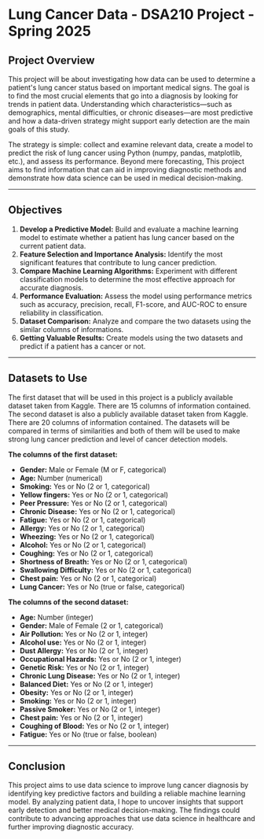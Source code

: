 # Lung Cancer Data - DSA210 Project - Spring 2025

## Project Overview
This project will be about investigating how data can be used to determine a patient's lung cancer status based on important medical signs. The goal is to find the most crucial elements that go into a diagnosis by looking for trends in patient data. Understanding which characteristics—such as demographics, mental difficulties, or chronic diseases—are most predictive and how a data-driven strategy might support early detection are the main goals of this study.

The strategy is simple: collect and examine relevant data, create a model to predict the risk of lung cancer using Python (numpy, pandas, matplotlib, etc.), and assess its performance. Beyond mere forecasting, This project aims to find information that can aid in improving diagnostic methods and demonstrate how data science can be used in medical decision-making. 

---

## Objectives
1. **Develop a Predictive Model:** Build and evaluate a machine learning model to estimate whether a patient has lung cancer based on the current patient data.
2. **Feature Selection and Importance Analysis:** Identify the most significant features that contribute to lung cancer prediction.
3. **Compare Machine Learning Algorithms:** Experiment with different classification models to determine the most effective approach for accurate diagnosis.
4. **Performance Evaluation:** Assess the model using performance metrics such as accuracy, precision, recall, F1-score, and AUC-ROC to ensure reliability in classification.
5. **Dataset Comparison:** Analyze and compare the two datasets using the similar columns of informations.
6. **Getting Valuable Results:** Create models using the two datasets and predict if a patient has a cancer or not.

---

## Datasets to Use

The first dataset that will be used in this project is a publicly available dataset taken from Kaggle. There are 15 columns of information contained.
The second dataset is also a publicly available dataset taken from Kaggle. There are 20 columns of information contained.
The datasets will be compared in terms of similarities and both of them will be used to make strong lung cancer prediction and level of cancer detection models.

**The columns of the first dataset:**
- **Gender:** Male or Female (M or F, categorical)
- **Age:** Number (numerical)
- **Smoking:** Yes or No (2 or 1, categorical)
- **Yellow fingers:** Yes or No (2 or 1, categorical)
- **Peer Pressure:** Yes or No (2 or 1, categorical)
- **Chronic Disease:** Yes or No (2 or 1, categorical)
- **Fatigue:** Yes or No (2 or 1, categorical)
- **Allergy:** Yes or No (2 or 1, categorical)
- **Wheezing:** Yes or No (2 or 1, categorical)
- **Alcohol:** Yes or No (2 or 1, categorical)
- **Coughing:** Yes or No (2 or 1, categorical)
- **Shortness of Breath:** Yes or No (2 or 1, categorical)
- **Swallowing Difficulty:** Yes or No (2 or 1, categorical)
- **Chest pain:** Yes or No (2 or 1, categorical)
- **Lung Cancer:** Yes or No (true or false, categorical)

**The columns of the second dataset:**
- **Age:** Number (integer)
- **Gender:** Male of Female (2 or 1, categorical)
- **Air Pollution:** Yes or No (2 or 1, integer)
- **Alcohol use:** Yes or No (2 or 1, integer)
- **Dust Allergy:** Yes or No (2 or 1, integer)
- **Occupational Hazards:** Yes or No (2 or 1, integer)
- **Genetic Risk:** Yes or No (2 or 1, integer)
- **Chronic Lung Disease:** Yes or No (2 or 1, integer)
- **Balanced Diet:** Yes or No (2 or 1, integer)
- **Obesity:** Yes or No (2 or 1, integer)
- **Smoking:** Yes or No (2 or 1, integer)
- **Passive Smoker:** Yes or No (2 or 1, integer)
- **Chest pain:** Yes or No (2 or 1, integer)
- **Coughing of Blood:** Yes or No (2 or 1, integer)
- **Fatigue:** Yes or No (true or false, boolean)

---

## Conclusion

This project aims to use data science to improve lung cancer diagnosis by identifying key predictive factors and building a reliable machine learning model. By analyzing patient data, I hope to uncover insights that support early detection and better medical decision-making. The findings could contribute to advancing approaches that use data science in healthcare and further improving diagnostic accuracy.
